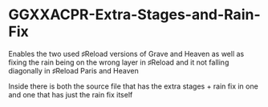 # GGXXACPR-Extra-Stages-and-Rain-Fix
Enables the two used ♯Reload versions of Grave and Heaven as well as fixing the rain being on the wrong layer in ♯Reload and it not falling diagonally in ♯Reload Paris and Heaven

Inside there is both the source file that has the extra stages + rain fix in one and one that has just the rain fix itself
